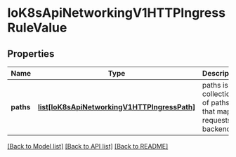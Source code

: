 # IoK8sApiNetworkingV1HTTPIngressRuleValue

## Properties
Name | Type | Description | Notes
------------ | ------------- | ------------- | -------------
**paths** | [**list[IoK8sApiNetworkingV1HTTPIngressPath]**](IoK8sApiNetworkingV1HTTPIngressPath.md) | paths is a collection of paths that map requests to backends. | 

[[Back to Model list]](../README.md#documentation-for-models) [[Back to API list]](../README.md#documentation-for-api-endpoints) [[Back to README]](../README.md)


